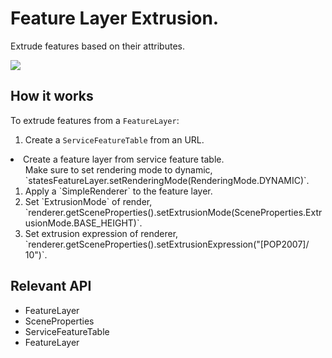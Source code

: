 # Feature Layer Extrusion.

Extrude features based on their attributes.

![]("FeatureLayerExtrusion.gif)

## How it works

To extrude features from a `FeatureLayer`:


  1. Create a `ServiceFeatureTable` from an URL.
  <li>Create a feature layer from service feature table.
  <ol>Make sure to set rendering mode to dynamic, `statesFeatureLayer.setRenderingMode(RenderingMode.DYNAMIC)`.</li>
  <li>Apply a `SimpleRenderer` to the feature layer.</li>
  <li>Set `ExtrusionMode` of render, `renderer.getSceneProperties().setExtrusionMode(SceneProperties.ExtrusionMode.BASE_HEIGHT)`.</li>
  <li>Set extrusion expression of renderer, `renderer.getSceneProperties().setExtrusionExpression("[POP2007]/ 10")`.</li>
</ol>

## Relevant API


  * FeatureLayer
  * SceneProperties
  * ServiceFeatureTable
  * FeatureLayer

